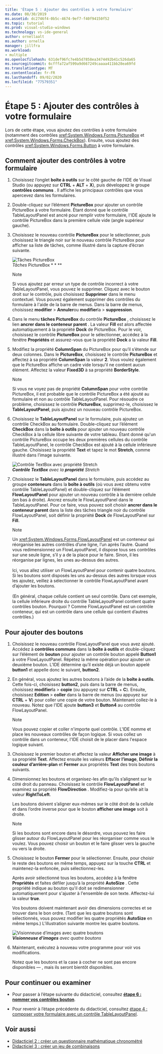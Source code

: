 ```yaml
---
title: 'Étape 5 : Ajouter des contrôles à votre formulaire'
ms.date: 08/30/2019
ms.assetid: dc2746f4-0b5c-4674-9ef7-f40f94150f52
ms.topic: tutorial
ms.prod: visual-studio-windows
ms.technology: vs-ide-general
author: ornellaalt
ms.author: ornella
manager: jillfra
ms.workload:
- multiple
ms.openlocfilehash: 631def96fc7e4b5d7858ea3474492b41c526da65
ms.sourcegitcommit: 6cfffa72af599a9d667249caaaa411bb28ea69fd
ms.translationtype: MT
ms.contentlocale: fr-FR
ms.lasthandoff: 09/02/2020
ms.locfileid: "77579351"
---
```

# <a name="step-5-add-controls-to-your-form"></a>Étape 5 : Ajouter des contrôles à votre formulaire

Lors de cette étape, vous ajoutez des contrôles à votre formulaire (notamment des contrôles <xref:System.Windows.Forms.PictureBox> et <xref:System.Windows.Forms.CheckBox>). Ensuite, vous ajoutez des contrôles <xref:System.Windows.Forms.Button> à votre formulaire.

## <a name="how-to-add-controls-to-your-form"></a>Comment ajouter des contrôles à votre formulaire

1. Choisissez l’onglet **boîte à outils** sur le côté gauche de l’IDE de Visual Studio (ou appuyez sur **CTRL** + **ALT** + **X**), puis développez le groupe **contrôles communs** . Il affiche les principaux contrôles que vous apercevez dans les formulaires.

1. Double-cliquez sur l’élément **PictureBox** pour ajouter un contrôle PictureBox à votre formulaire. Étant donné que le contrôle TableLayoutPanel est ancré pour remplir votre formulaire, l'IDE ajoute le contrôle PictureBox dans la première cellule vide (angle supérieur gauche).

1. Choisissez le nouveau contrôle **PictureBox** pour le sélectionner, puis choisissez le triangle noir sur le nouveau contrôle PictureBox pour afficher sa liste de tâches, comme illustré dans la capture d’écran suivante.

    ![Tâches PictureBox](../ide/media/express_pictureboxtasks.png)<br/>*Tâches* PictureBox * * **

    > [!NOTE]
    > Si vous ajoutez par erreur un type de contrôle incorrect à votre TableLayoutPanel, vous pouvez le supprimer. Cliquez avec le bouton droit sur le contrôle, puis choisissez **Supprimer** dans le menu contextuel. Vous pouvez également supprimer des contrôles du formulaire à l'aide de la barre de menus. Dans la barre de menus, choisissez **modifier**  >  **Annuler**ou **modifier**la  >  **suppression**.

1. Dans le menu **tâches PictureBox** du contrôle **PictureBox** , choisissez le lien **ancrer dans le conteneur parent** . La valeur **Fill** est alors affectée automatiquement à la propriété **Dock** de PictureBox. Pour le voir, choisissez le contrôle **PictureBox** pour le sélectionner, accédez à la fenêtre **Propriétés** et assurez-vous que la propriété **Dock** a la valeur **Fill**.

1. Modifiez la propriété **ColumnSpan** du PictureBox pour qu’il s’étende sur deux colonnes. Dans le **PictureBox**, choisissez le contrôle **PictureBox** et affectez à sa propriété **ColumnSpan** la valeur **2**. Vous voulez également que le PictureBox affiche un cadre vide lorsqu'il ne contient aucun élément. Affectez la valeur **Fixed3D** à sa propriété **BorderStyle**.

    > [!NOTE]
    > Si vous ne voyez pas de propriété **ColumnSpan** pour votre contrôle PictureBox, il est probable que le contrôle PictureBox a été ajouté au formulaire et non au contrôle TableLayoutPanel. Pour résoudre ce problème, choisissez le contrôle **PictureBox**, supprimez-le, choisissez le **TableLayoutPanel**, puis ajoutez un nouveau contrôle PictureBox.

1. Choisissez le **TableLayoutPanel** sur le formulaire, puis ajoutez un contrôle CheckBox au formulaire. Double-cliquez sur l’élément **CheckBox** dans la **boîte à outils** pour ajouter un nouveau contrôle CheckBox à la cellule libre suivante de votre tableau. Étant donné qu'un contrôle PictureBox occupe les deux premières cellules du contrôle TableLayoutPanel, le contrôle CheckBox est ajouté à la cellule inférieure gauche. Choisissez la propriété **Text** et tapez le mot **Stretch**, comme illustré dans l’image suivante.

    ![Contrôle TextBox avec propriété Stretch](../ide/media/express_pictureviewercheckbox.png)<br/>***Contrôle TextBox*** *avec la* ***propriété*** *Stretch*

1. Choisissez le **TableLayoutPanel** dans le formulaire, puis accédez au groupe **conteneurs** dans la **boîte à outils** (où vous avez obtenu votre contrôle TableLayoutPanel) et double-cliquez sur l’élément **FlowLayoutPanel** pour ajouter un nouveau contrôle à la dernière cellule (en bas à droite). Ancrez ensuite le FlowLayoutPanel dans le TableLayoutPanel. Pour ce faire, vous pouvez soit choisir **ancrer dans le conteneur parent** dans la liste des tâches triangle noir du contrôle FlowLayoutPanel, soit définir la propriété **Dock** de FlowLayoutPanel sur **Fill**.

    > [!NOTE]
    > Un <xref:System.Windows.Forms.FlowLayoutPanel> est un conteneur qui réorganise les autres contrôles d’une ligne, l’un après l’autre. Quand vous redimensionnez un FlowLayoutPanel, il dispose tous ses contrôles sur une seule ligne, s’il y a de la place pour le faire. Sinon, il les réorganise par lignes, les unes au-dessus des autres. <br/><br/>Ici, vous allez utiliser un FlowLayoutPanel pour contenir quatre boutons. Si les boutons sont disposés les uns au-dessus des autres lorsque vous les ajoutez, veillez à sélectionner le contrôle FlowLayoutPanel avant d’ajouter les boutons. <br/><br/>(En général, chaque cellule contient un seul contrôle. Dans cet exemple, la cellule inférieure droite du contrôle TableLayoutPanel contient quatre contrôles bouton. Pourquoi ?  Comme FlowLayoutPanel est un contrôle conteneur, qui est un contrôle dans une cellule qui contient d’autres contrôles.)

## <a name="to-add-buttons"></a>Pour ajouter des boutons

1. Choisissez le nouveau contrôle FlowLayoutPanel que vous avez ajouté. Accédez à **contrôles communs** dans la **boîte à outils** et double-cliquez sur l’élément de **bouton** pour ajouter un contrôle bouton appelé **Button1** à votre FlowLayoutPanel. Répétez la même opération pour ajouter un deuxième bouton. L’IDE détermine qu’il existe déjà un bouton appelé **button1** et appelle donc le suivant, **button2**.

1. En général, vous ajoutez les autres boutons à l’aide de la **boîte à outils**. Cette fois-ci, choisissez **button2**, puis dans la barre de menus, choisissez **modifier**la  >  **copie** (ou appuyez sur **CTRL** + **C**). Ensuite, choisissez **Edition**  >  **coller** dans la barre de menus (ou appuyez sur **CTRL** + **V**) pour coller une copie de votre bouton. Maintenant collez-le à nouveau. Notez que l’IDE ajoute **button3** et **Button4** au contrôle FlowLayoutPanel.

    > [!NOTE]
    > Vous pouvez copier et coller n'importe quel contrôle. L'IDE nomme et place les nouveaux contrôles de façon logique. Si vous collez un contrôle dans un conteneur, l'IDE choisit de le placer dans l'espace logique suivant.

1. Choisissez le premier bouton et affectez la valeur **Afficher une image** à sa propriété **Text**. Affectez ensuite les valeurs **Effacer l’image**, **Définir la couleur d’arrière-plan** et **Fermer** aux propriétés **Text** des trois boutons suivants.

1. Dimensionnez les boutons et organisez-les afin qu’ils s’alignent sur le côté droit du panneau. Choisissez le contrôle **FlowLayoutPanel** et examinez sa propriété **FlowDirection** . Modifiez-la pour qu’elle ait la valeur **RightToLeft**.

   Les boutons doivent s’aligner eux-mêmes sur le côté droit de la cellule et dans l’ordre inverse pour que le bouton **afficher une image** soit à droite.

    > [!NOTE]
    > Si les boutons sont encore dans le désordre, vous pouvez les faire glisser autour du FlowLayoutPanel pour les réorganiser comme vous le voulez. Vous pouvez choisir un bouton et le faire glisser vers la gauche ou vers la droite.

1. Choisissez le bouton **Fermer** pour le sélectionner. Ensuite, pour choisir le reste des boutons en même temps, appuyez sur la touche **CTRL** et maintenez-la enfoncée, puis sélectionnez-les.

   Après avoir sélectionné tous les boutons, accédez à la fenêtre **Propriétés** et faites défiler jusqu’à la propriété **AutoSize** . Cette propriété indique au bouton qu'il doit se redimensionner automatiquement pour s'ajuster à l'ensemble de son texte. Affectez-lui la valeur **true**.

   Vos boutons doivent maintenant avoir des dimensions correctes et se trouver dans le bon ordre. (Tant que les quatre boutons sont sélectionnés, vous pouvez modifier les quatre propriétés **AutoSize** en même temps.) L’illustration suivante montre les quatre boutons.

    ![Visionneuse d’images avec quatre boutons](../ide/media/express_autosize.png)<br/>***Visionneuse d’images*** *avec quatre boutons*

1. Maintenant, exécutez à nouveau votre programme pour voir vos modifications.

   Notez que les boutons et la case à cocher ne sont pas encore disponibles &mdash; , mais ils seront bientôt disponibles.

## <a name="to-continue-or-review"></a>Pour continuer ou examiner

* Pour passer à l’étape suivante du didacticiel, consultez **[étape 6 : nommer vos contrôles bouton](../ide/step-6-name-your-button-controls.md)**.

* Pour revenir à l’étape précédente du didacticiel, consultez [étape 4 : composer votre formulaire avec un contrôle TableLayoutPanel](../ide/step-4-lay-out-your-form-with-a-tablelayoutpanel-control.md).

## <a name="see-also"></a>Voir aussi

* [Didacticiel 2 : créer un questionnaire mathématique chronométré](tutorial-2-create-a-timed-math-quiz.md)
* [Didacticiel 3 : créer un jeu de combinaisons](tutorial-3-create-a-matching-game.md)
